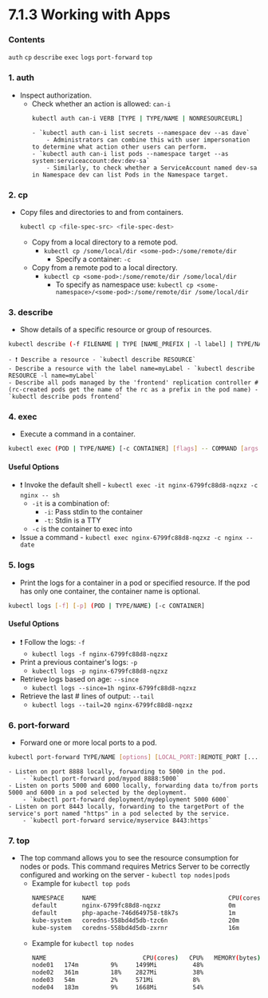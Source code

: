 # 7.1.3 Working with Apps

### Contents

`auth` `cp` `describe` `exec` `logs` `port-forward` `top`

### 1. auth

- Inspect authorization.
  - Check whether an action is allowed: `can-i`
    ```bash
    kubectl auth can-i VERB [TYPE | TYPE/NAME | NONRESOURCEURL]
    ```
        - `kubectl auth can-i list secrets --namespace dev --as dave`
            - Administrators can combine this with user impersonation to determine what action other users can perform.
        - `kubectl auth can-i list pods --namespace target --as system:serviceaccount:dev:dev-sa`
            - Similarly, to check whether a ServiceAccount named dev-sa in Namespace dev can list Pods in the Namespace target. 

### 2. cp

- Copy files and directories to and from containers.
    ```bash
    kubectl cp <file-spec-src> <file-spec-dest>
    ```
  - Copy from a local directory to a remote pod.
    - `kubectl cp /some/local/dir <some-pod>:/some/remote/dir`
      - Specify a container: `-c`
  - Copy from a remote pod to a local directory.
    - `kubectl cp <some-pod>:/some/remote/dir /some/local/dir`
      - To specify as namespace use: `kubectl cp <some-namespace>/<some-pod>:/some/remote/dir /some/local/dir`

### 3. describe

- Show details of a specific resource or group of resources.
```bash
kubectl describe (-f FILENAME | TYPE [NAME_PREFIX | -l label] | TYPE/NAME)
```
    - ❗️ Describe a resource - `kubectl describe RESOURCE`
    - Describe a resource with the label name=myLabel - `kubectl describe RESOURCE -l name=myLabel`
    - Describe all pods managed by the 'frontend' replication controller # (rc-created pods get the name of the rc as a prefix in the pod name) - `kubectl describe pods frontend`

### 4. exec

- Execute a command in a container.
```bash
kubectl exec (POD | TYPE/NAME) [-c CONTAINER] [flags] -- COMMAND [args...]
```

#### Useful Options

- ❗️ Invoke the default shell - `kubectl exec -it nginx-6799fc88d8-nqzxz -c nginx -- sh`
  - `-it` is a combination of:
    - `-i`: Pass stdin to the container
    - `-t`: Stdin is a TTY
  - `-c` is the container to exec into
- Issue a command - `kubectl exec nginx-6799fc88d8-nqzxz -c nginx -- date`

### 5. logs

- Print the logs for a container in a pod or specified resource. If the pod has only one container, the container name is optional.
```bash
kubectl logs [-f] [-p] (POD | TYPE/NAME) [-c CONTAINER]
```

#### Useful Options

- ❗️ Follow the logs: `-f`
  - `kubectl logs -f nginx-6799fc88d8-nqzxz`
- Print a previous container's logs: `-p`
  - `kubectl logs -p nginx-6799fc88d8-nqzxz`
- Retrieve logs based on age: `--since`
  - `kubectl logs --since=1h nginx-6799fc88d8-nqzxz`
- Retrieve the last # lines of output: `--tail`
  - `kubectl logs --tail=20 nginx-6799fc88d8-nqzxz`

### 6. port-forward

- Forward one or more local ports to a pod.
```bash
kubectl port-forward TYPE/NAME [options] [LOCAL_PORT:]REMOTE_PORT [...[LOCAL_PORT_N:]REMOTE_PORT_N]
```
    - Listen on port 8888 locally, forwarding to 5000 in the pod.
        - `kubectl port-forward pod/mypod 8888:5000`
    - Listen on ports 5000 and 6000 locally, forwarding data to/from ports 5000 and 6000 in a pod selected by the deployment.   
        - `kubectl port-forward deployment/mydeployment 5000 6000`
    - Listen on port 8443 locally, forwarding to the targetPort of the service's port named "https" in a pod selected by the service.  
        - `kubectl port-forward service/myservice 8443:https`

### 7. top

- The top command allows you to see the resource consumption for nodes or pods. This command requires Metrics Server to be correctly configured and working on the server - `kubectl top nodes|pods`
  - Example for `kubectl top pods`
    ```bash
    NAMESPACE     NAME                                     CPU(cores)   MEMORY(bytes)
    default       nginx-6799fc88d8-nqzxz                   0m           5Mi
    default       php-apache-746d649758-t8k7s              1m           9Mi
    kube-system   coredns-558bd4d5db-tzc6n                 20m          11Mi
    kube-system   coredns-558bd4d5db-zxrnr                 16m          11Mi
    ```
  - Example for `kubectl top nodes`
    ```bash
    NAME                           CPU(cores)   CPU%   MEMORY(bytes)   MEMORY%
    node01   174m         9%     1499Mi          48%
    node02   361m         18%    2827Mi          38%
    node03   54m          2%     571Mi           8%
    node04   183m         9%     1668Mi          54%
    ```
